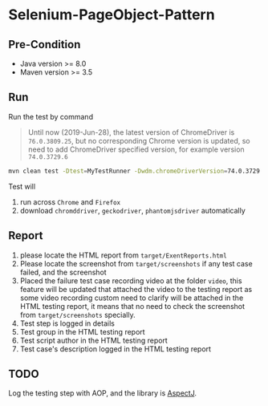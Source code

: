 # Selenium-PageObject-Pattern

## Pre-Condition
- Java version >= 8.0
- Maven version >= 3.5

## Run
Run the test by command

> Until now (2019-Jun-28), the latest version of ChromeDriver is  `76.0.3809.25`, but no corresponding Chrome
> version is updated, so need to add ChromeDriver specified version, for example version `74.0.3729.6`

```bash
mvn clean test -Dtest=MyTestRunner -Dwdm.chromeDriverVersion=74.0.3729.6
```

Test will
1. run across `Chrome` and `Firefox`
2. download `chromddriver`, `geckodriver`, `phantomjsdriver` automatically


## Report
1. please locate the HTML report from `target/ExentReports.html`
2. Please locate the screenshot from `target/screenshots` if any test case failed, and the screenshot
3. Placed the failure test case recording video at the folder `video`, this feature will be updated that attached the video to the testing report as some video recording custom need to clarify
will be attached in the HTML testing report, it means that no need to check the screenshot from `target/screenshots` specially.
4. Test step is logged in details
5. Test group in the HTML testing report
6. Test script author in the HTML testing report
7. Test case's description logged in the HTML testing report


## TODO
Log the testing step with AOP, and the library is [AspectJ](https://www.eclipse.org/aspectj/).

